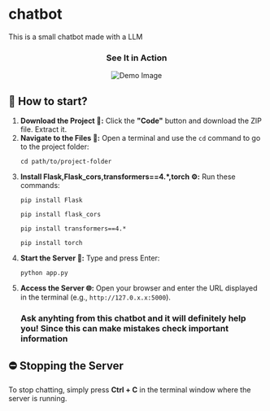 # chatbot
This is a small chatbot made with a LLM

   

<h3 align="center">See It in Action</h3>
<p align="center">
  <img src="https://github.com/user-attachments/assets/5b5f70e6-6509-41fb-8e60-6dd130a225ec" alt="Demo Image" style="width: auto; height: auto;">
</p>

<h2> 🚀 How to start? </h2>
<ol>
  <li><strong>Download the Project 📂:</strong> Click the <b>"Code"</b> button and download the ZIP file. Extract it.</li>

  <li><strong>Navigate to the Files 📁:</strong> Open a terminal and use the <code>cd</code> command to go to the project folder:
    <pre><code>cd path/to/project-folder</code></pre>
  </li>

  <li><strong>Install Flask,Flask_cors,transformers==4.*,torch ⚙️:</strong> Run these commands:
    <pre><code>pip install Flask</code></pre>
    <pre><code>pip install flask_cors</code></pre>
    <pre><code>pip install transformers==4.*</code></pre>
    <pre><code>pip install torch</code></pre>
  </li>

  <li><strong>Start the Server 🚀:</strong> Type and press Enter:
    <pre><code>python app.py</code></pre>
  </li>

  <li><strong>Access the Server 🌐:</strong> Open your browser and enter the URL displayed in the terminal (e.g., <code>http://127.0.x.x:5000</code>).
  </li>

  <h3>
    Ask anyhting from this chatbot and it will definitely help you!  Since this can make mistakes check important information
  </h3>
</ol>

<h2>⛔ Stopping the Server</h2>

<p>To stop chatting, simply press <strong>Ctrl + C</strong> in the terminal window where the server is running.</p>
